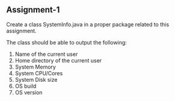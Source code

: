 ## Assignment-1

Create a class SystemInfo.java in a proper package related to this assignment.

The class should be able to output the following:
1. Name of the current user
2. Home directory of the current user
2. System Memory
3. System CPU/Cores
4. System Disk size
5. OS build
6. OS version
